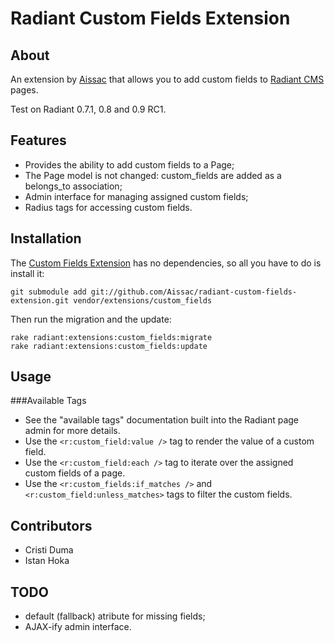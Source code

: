 Radiant Custom Fields Extension
===

About
---

An extension by [Aissac][ai] that allows you to add custom fields to [Radiant CMS][rd] pages.

Test on Radiant 0.7.1, 0.8 and 0.9 RC1.

Features
---

* Provides the ability to add custom fields to a Page;
* The Page model is not changed: custom\_fields are added as a belongs\_to association;
* Admin interface for managing assigned custom fields;
* Radius tags for accessing custom fields.

Installation
---

The [Custom Fields Extension][cfe] has no dependencies, so all you have to do is install it:
  
  	git submodule add git://github.com/Aissac/radiant-custom-fields-extension.git vendor/extensions/custom_fields

Then run the migration and the update:
  
  	rake radiant:extensions:custom_fields:migrate
  	rake radiant:extensions:custom_fields:update

Usage
---

###Available Tags

* See the "available tags" documentation built into the Radiant page admin for more details.
* Use the `<r:custom_field:value />` tag to render the value of a custom field.
* Use the `<r:custom_field:each />` tag to iterate over the assigned custom fields of a page.
* Use the `<r:custom_fields:if_matches />` and `<r:custom_field:unless_matches>` tags to filter the custom fields.

Contributors
---

* Cristi Duma
* Istan Hoka

TODO
---
* default (fallback) atribute for missing fields;
* AJAX-ify admin interface.


[ai]: http://www.aissac.ro/
[rd]: http://radiantcms.org/
[cfe]: http://github.com/Aissac/radiant-custom-fields-extension/